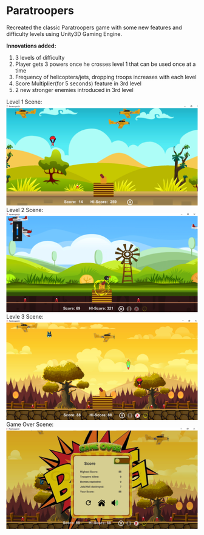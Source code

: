 # Paratroopers

Recreated the classic Paratroopers game with some new features and difficulty levels using Unity3D Gaming Engine. <br />

**Innovations added:**
1. 3 levels of difficulty
2. Player gets 3 powers once he crosses level 1 that can be used once at a time
3. Frequency of helicopters/jets, dropping troops increases with each level
4. Score Multiplier(for 5 seconds) feature in 3rd level
5. 2 new stronger enemies introduced in 3rd level

Level 1 Scene: ![picture](Level1.png) <br />
Level 2 Scene: ![picture](Level2.png)
Levle 3 Scene: ![picture](Level3.png)
Game Over Scene: ![picture](GameOver.png)
